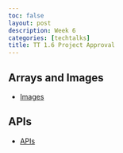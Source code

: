 ```yaml
---
toc: false
layout: post
description: Week 6
categories: [techtalks]
title: TT 1.6 Project Approval
---
```


## Arrays and Images

- [Images](https://iriisyang.github.io/Iris-Yang/java/2022/10/02/ImagesArrays.html)

## APIs

- [APIs](https://iriisyang.github.io/Iris-Yang/java/2022/10/03/APIs.html)

